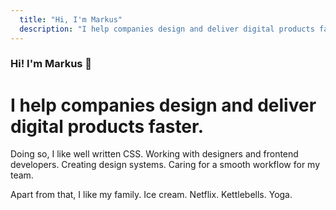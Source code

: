 ```yaml
---
  title: "Hi, I'm Markus"
  description: "I help companies design and deliver digital products faster"
---
```


### Hi! I'm Markus 👋

# I help companies design and deliver digital products faster.

Doing so, I like well written CSS. Working with designers and frontend developers. Creating design systems. Caring for a smooth workflow for my team.

Apart from that, I like my family. Ice cream. Netflix. Kettlebells. Yoga.
